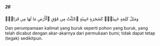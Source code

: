 ##### 26

<span class="ayah">وَمَثَلُ كَلِمَةٍ خَبِيثَةٍۢ كَشَجَرَةٍ خَبِيثَةٍ ٱجْتُثَّتْ مِن فَوْقِ ٱلْأَرْضِ مَا لَهَا مِن قَرَارٍۢ</span>

<span class="ayah_translation">Dan perumpamaan kalimat yang buruk seperti pohon yang buruk, yang telah dicabut dengan akar-akarnya dari permukaan bumi; tidak dapat tetap (tegak) sedikitpun.</span>
